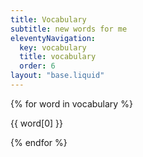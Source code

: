 ```yaml
---
title: Vocabulary
subtitle: new words for me
eleventyNavigation:
  key: vocabulary
  title: vocabulary
  order: 6
layout: "base.liquid"
---
```


{% for word in vocabulary %}

<p class="word-item">{{ word[0] }}<span class="word-translation"> – {{ word[1] }}</span></p>

{% endfor %}

<style>
    .word-item:hover .word-translation {
        opacity: 1;
    }

    .word-translation {
        opacity: 0;
        transition: opacity 0.3s ease;
    }
    
</style>
